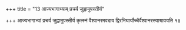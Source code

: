 +++
title = "13 आज्यभागाभ्याम् प्रचर्य जुह्वामुपस्तीर्य"

+++
आज्यभागाभ्यां प्रचर्य जुह्वामुपस्तीर्य कृत्स्नं वैश्वानरमवदाय द्विरभिघार्योच्चैर्वैश्वानरस्याश्रावयति १३